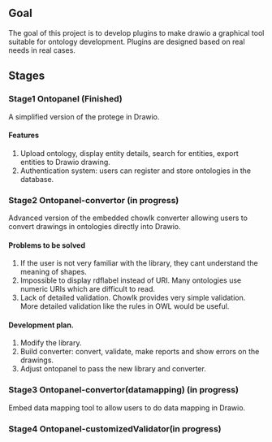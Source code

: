 ## Goal
The goal of this project is to develop plugins to make drawio a graphical tool suitable for ontology development. Plugins are designed based on real needs in real cases.

## Stages
### Stage1 Ontopanel (Finished)
A simplified version of the protege in Drawio.

#### Features
1. Upload ontology, display entity details, search for entities, export entities to Drawio drawing.
2. Authentication system: users can register and store ontologies in the database.

### Stage2 Ontopanel-convertor (in progress)
Advanced version of the embedded chowlk converter allowing users to convert drawings in ontologies directly into Drawio.

#### Problems to be solved
1. If the user is not very familiar with the library, they cant understand the meaning of shapes.
2. Impossible to display rdflabel instead of URI. Many ontologies use numeric URIs which are difficult to read.
3. Lack of detailed validation. Chowlk provides very simple validation. More detailed validation like the rules in OWL would be useful.

#### Development plan.
1. Modify the library.
2. Build converter: convert, validate, make reports and show errors on the drawings.
3. Adjust ontopanel to pass the new library and converter.

### Stage3 Ontopanel-convertor(datamapping) (in progress)
Embed data mapping tool to allow users to do data mapping in Drawio.

### Stage4 Ontopanel-customizedValidator(in progress)
